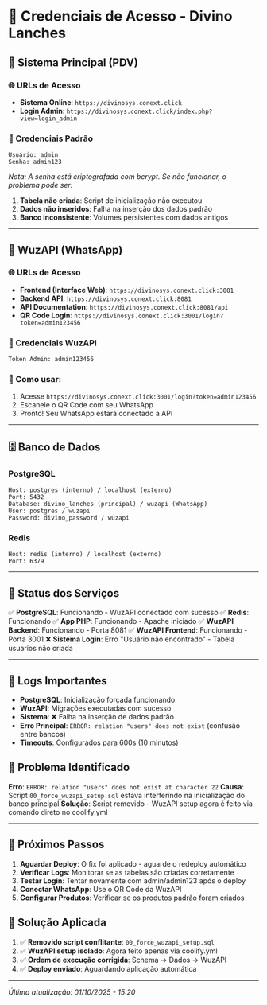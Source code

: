 # 🔐 Credenciais de Acesso - Divino Lanches

## 📱 Sistema Principal (PDV)

### 🌐 URLs de Acesso
- **Sistema Online**: `https://divinosys.conext.click`
- **Login Admin**: `https://divinosys.conext.click/index.php?view=login_admin`

### 👤 Credenciais Padrão
```
Usuário: admin
Senha: admin123
```

*Nota: A senha está criptografada com bcrypt. Se não funcionar, o problema pode ser:*
1. **Tabela não criada**: Script de inicialização não executou
2. **Dados não inseridos**: Falha na inserção dos dados padrão
3. **Banco inconsistente**: Volumes persistentes com dados antigos

---

## 📱 WuzAPI (WhatsApp)

### 🌐 URLs de Acesso
- **Frontend (Interface Web)**: `https://divinosys.conext.click:3001`
- **Backend API**: `https://divinosys.conext.click:8081`
- **API Documentation**: `https://divinosys.conext.click:8081/api`
- **QR Code Login**: `https://divinosys.conext.click:3001/login?token=admin123456`

### 🔑 Credenciais WuzAPI
```
Token Admin: admin123456
```

### 📖 Como usar:
1. Acesse `https://divinosys.conext.click:3001/login?token=admin123456`
2. Escaneie o QR Code com seu WhatsApp
3. Pronto! Seu WhatsApp estará conectado à API

---

## 🗄️ Banco de Dados

### PostgreSQL
```
Host: postgres (interno) / localhost (externo)
Port: 5432
Database: divino_lanches (principal) / wuzapi (WhatsApp)
User: postgres / wuzapi
Password: divino_password / wuzapi
```

### Redis
```
Host: redis (interno) / localhost (externo)  
Port: 6379
```

---

## 🔧 Status dos Serviços

✅ **PostgreSQL**: Funcionando - WuzAPI conectado com sucesso
✅ **Redis**: Funcionando
✅ **App PHP**: Funcionando - Apache iniciado
✅ **WuzAPI Backend**: Funcionando - Porta 8081
✅ **WuzAPI Frontend**: Funcionando - Porta 3001
❌ **Sistema Login**: Erro "Usuário não encontrado" - Tabela usuarios não criada

---

## 📝 Logs Importantes

- **PostgreSQL**: Inicialização forçada funcionando
- **WuzAPI**: Migrações executadas com sucesso
- **Sistema**: ❌ Falha na inserção de dados padrão
- **Erro Principal**: `ERROR: relation "users" does not exist` (confusão entre bancos)
- **Timeouts**: Configurados para 600s (10 minutos)

## 🚨 Problema Identificado

**Erro**: `ERROR: relation "users" does not exist at character 22`
**Causa**: Script `00_force_wuzapi_setup.sql` estava interferindo na inicialização do banco principal
**Solução**: Script removido - WuzAPI setup agora é feito via comando direto no coolify.yml

---

## 🚀 Próximos Passos

1. **Aguardar Deploy**: O fix foi aplicado - aguarde o redeploy automático
2. **Verificar Logs**: Monitorar se as tabelas são criadas corretamente
3. **Testar Login**: Tentar novamente com admin/admin123 após o deploy
4. **Conectar WhatsApp**: Use o QR Code da WuzAPI
5. **Configurar Produtos**: Verificar se os produtos padrão foram criados

## 🔄 Solução Aplicada

1. ✅ **Removido script conflitante**: `00_force_wuzapi_setup.sql`
2. ✅ **WuzAPI setup isolado**: Agora feito apenas via coolify.yml
3. ✅ **Ordem de execução corrigida**: Schema → Dados → WuzAPI
4. ✅ **Deploy enviado**: Aguardando aplicação automática

---

*Última atualização: 01/10/2025 - 15:20*
